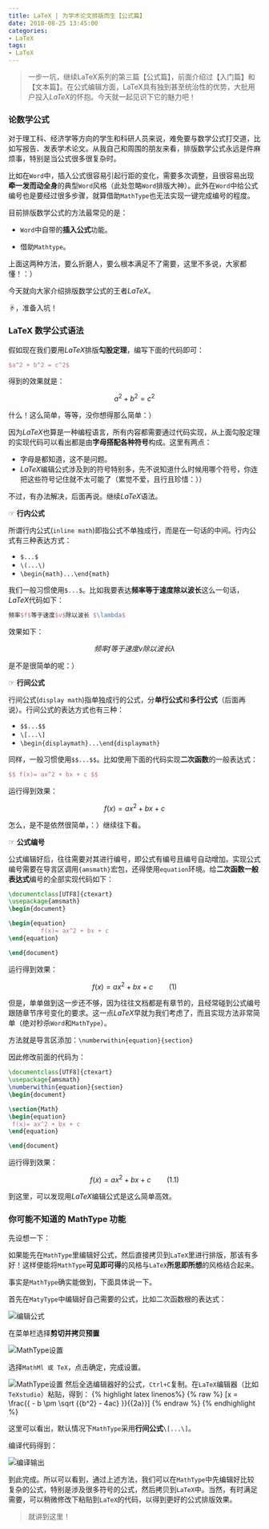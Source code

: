 ```yaml
---
title: LaTeX | 为学术论文排版而生【公式篇】
date: 2018-08-25 13:45:00
categories:
- LaTeX
tags:
- LaTeX
---
```


> 一步一坑，继续LaTeX系列的第三篇【公式篇】，前面介绍过【入门篇】和【文本篇】。在公式编辑方面，LaTeX具有独到甚至统治性的优势，大批用户投入$LaTeX$的怀抱。今天就一起见识下它的魅力吧！


### 论数学公式
对于理工科、经济学等方向的学生和科研人员来说，难免要与数学公式打交道，比如写报告、发表学术论文。从我自己和周围的朋友来看，排版数学公式永远是件麻烦事，特别是当公式很多很复杂时。

比如在`Word`中，插入公式很容易引起行距的变化，需要多次调整，且很容易出现**牵一发而动全身**的典型`Word`风格（此处忽略`Word`排版大神）。此外在`Word`中给公式编号也是要经过很多步骤，就算借助`MathType`也无法实现一键完成编号的程度。

目前排版数学公式的方法最常见的是：

- `Word`中自带的**插入公式**功能。

- 借助`Mathtype`。

上面这两种方法，要么折磨人，要么根本满足不了需要，这里不多说，大家都懂！：）

今天就向大家介绍排版数学公式的王者$LaTeX$。

☟，准备入坑！


### LaTeX 数学公式语法

假如现在我们要用$LaTeX$排版**勾股定理**，编写下面的代码即可：

```latex
$a^2 + b^2 = c^2$
```
得到的效果就是：

$$a^2+b^2=c^2$$

什么！这么简单，等等，没你想得那么简单：）

因为$LaTeX$也算是一种编程语言，所有内容都需要通过代码实现，从上面勾股定理的实现代码可以看出都是由**字母搭配各种符号**构成。这里有两点：

- 字母是都知道，这不是问题。
- $LaTeX$编辑公式涉及到的符号特别多，先不说知道什么时候用哪个符号，你连把这些符号记住就不太可能了（累觉不爱，且行且珍惜：））

不过，有办法解决，后面再说。继续$LaTeX$语法。

☞ **行内公式**

所谓行内公式(`inline math`)即指公式不单独成行，而是在一句话的中间。行内公式有三种表达方式：

- `$...$`
- `\(...\)`
- `\begin{math}...\end{math}`

我们一般习惯使用`$...$`。比如我要表达**频率等于速度除以波长**这么一句话，$LaTeX$代码如下：

```latex
频率$f$等于速度$v$除以波长 $\lambda$
```

效果如下：

$$频率f等于速度v除以波长\lambda$$


是不是很简单的呢：）


☞ **行间公式**

行间公式(`display math`)指单独成行的公式，分**单行公式**和**多行公式**（后面再说）。行间公式的表达方式也有三种：

- `$$...$$`
- `\[...\]`
- `\begin{displaymath}...\end{displaymath}`

同样，一般习惯使用`$$...$$`。比如使用下面的代码实现**二次函数**的一般表达式：

```latex
$$ f(x)= ax^2 + bx + c $$
```
运行得到效果：

$$ f(x)= ax^2 + bx + c$$

怎么，是不是依然很简单，：）继续往下看。

☞ **公式编号**

公式编辑好后，往往需要对其进行编号，即公式有编号且编号自动增加。实现公式编号需要在导言区调用`{amsmath}`宏包，还得使用`equation`环境。给**二次函数一般表达式**编号的全部实现代码如下：

```latex
\documentclass[UTF8]{ctexart}
\usepackage{amsmath}
\begin{document}

\begin{equation}
         f(x)= ax^2 + bx + c 
\end{equation}

\end{document}

```
运行得到效果：

$$f(x)= ax^2 + bx + c  \qquad  (1) $$

但是，单单做到这一步还不够，因为往往文档都是有章节的，且经常碰到公式编号跟随章节序号变化的要求。这一点$LaTeX$早就为我们考虑了，而且实现方法非常简单（绝对秒杀`Word`和`MathType`）。

方法就是导言区添加：`\numberwithin{equation}{section}`

因此修改前面的代码为：

```latex
\documentclass[UTF8]{ctexart}
\usepackage{amsmath}
\numberwithin{equation}{section}
\begin{document}

\section{Math}
\begin{equation}
 f(x)= ax^2 + bx + c 
\end{equation}

\end{document}
```
运行得到效果：

$$ f(x)= ax^2 + bx + c  \qquad  (1.1)$$

到这里，可以发现用$LaTeX$编辑公式是这么简单高效。

###  你可能不知道的 MathType 功能

先设想一下：

如果能先在`MathType`里编辑好公式，然后直接拷贝到`LaTeX`里进行排版，那该有多好！这样便能将`MathType`**可见即可得**的风格与`LaTeX`**所思即所想**的风格结合起来。

事实是`MathType`确实能做到，下面具体说一下。

首先在`MatyType`中编辑好自己需要的公式，比如二次函数根的表达式：

  ![编辑公式](http://upload-images.jianshu.io/upload_images/2787497-2deafc57b09682d6.jpg?imageMogr2/auto-orient/strip%7CimageView2/2/w/1240)

在菜单栏选择**剪切并拷贝预置**

  ![MathType设置](http://upload-images.jianshu.io/upload_images/2787497-7d969dd47687a124.png?imageMogr2/auto-orient/strip%7CimageView2/2/w/1240)

选择`MathMl 或 TeX`，点击确定，完成设置。

  ![MathType设置](http://upload-images.jianshu.io/upload_images/2787497-ce62ef8257c9fe13.jpg?imageMogr2/auto-orient/strip%7CimageView2/2/w/1240)
然后全选编辑器好的公式，`Ctrl+C`复制。在`LaTeX`编辑器（比如`TeXstudio`）粘贴，得到：
{% highlight latex linenos%}
{% raw %}
\[x = \frac{{ - b \pm \sqrt {{b^2} - 4ac} }}{{2a}}\]
{% endraw %}
{% endhighlight %}

这里可以看出，默认情况下`MathType`采用**行间公式**`\[...\]`。

编译代码得到：

  ![编译输出](http://upload-images.jianshu.io/upload_images/2787497-49d04b0297a9892f.jpg?imageMogr2/auto-orient/strip%7CimageView2/2/w/1240)


到此完成。所以可以看到，通过上述方法，我们可以在`MathType`中先编辑好比较复杂的公式，特别是涉及很多符号的公式，然后拷贝到`LaTeX`中。当然，有时满足需要，可以稍微修改下粘贴到`LaTeX`的代码，以得到更好的公式排版效果。


> 就讲到这里！